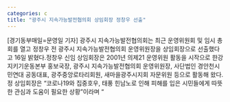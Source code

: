 ```yaml
---
categories: c
title: "광주시 지속가능발전협의회 상임회장 정창우 선출"
---
```

[경기동부매일=문영일 기자] 광주시 지속가능발전협의회는 최근 운영위원회 및 임시 총회를 열고 정창우 전 광주시 지속가능발전협의회 운영위원장을 상임회장으로 선출했다고 16일 밝혔다.정창우 신임 상임회장은 2001년 의제21 운영위원 활동을 시작으로 한강지키기운동본부 홍보국장, 광주시 지속가능발전협의회 운영위원장, 사단법인 경안천시민연대 공동대표, 광주중앙로타리회원, 새마을광주시지회 자문위원 등으로 활동해 왔다.정 상임회장은 “코로나19와 집중호우, 태풍 힌남노로 인해 피해를 입은 시민들에게 따뜻한 관심과 도움이 필요한 상황”이라며 “